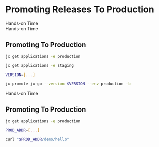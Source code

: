 <!-- .slide: class="center dark" -->
<!-- .slide: data-background="img/hands-on.jpg" -->
# Promoting Releases To Production

<div class="label">Hands-on Time</div>


<!-- .slide: class="dark" -->
<div class="eyebrow"> </div>
<div class="label">Hands-on Time</div>

## Promoting To Production

```bash
jx get applications -e production

jx get applications -e staging

VERSION=[...]

jx promote jx-go --version $VERSION --env production -b
```


<!-- .slide: class="dark" -->
<div class="eyebrow"> </div>
<div class="label">Hands-on Time</div>

## Promoting To Production

```bash
jx get applications -e production

PROD_ADDR=[...]

curl "$PROD_ADDR/demo/hello"
```
